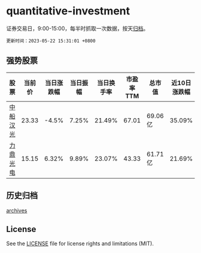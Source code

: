 # quantitative-investment

证券交易日，9:00-15:00，每半时抓取一次数据，按天[归档](archives)。

`更新时间：2023-05-22 15:31:01 +0800`

## 强势股票

|股票|当前价|当日涨跌幅|当日振幅|当日换手率|市盈率TTM|总市值|近10日涨跌幅|
|----|----|----|----|----|----|----|----|
|[中船汉光](https://xueqiu.com/S/SZ300847)|23.33|-4.5%|7.25%|21.49%|67.01|69.06亿|35.09%|
|[力鼎光电](https://xueqiu.com/S/SH605118)|15.15|6.32%|9.89%|23.07%|43.33|61.71亿|21.69%|

## 历史归档

[archives](archives)

## License

See the [LICENSE](LICENSE) file for license rights and limitations (MIT).